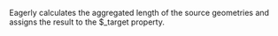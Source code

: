 Eagerly calculates the aggregated length of the source geometries and assigns the result to the $_target property.